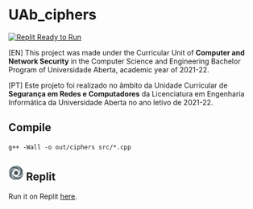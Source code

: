 # UAb_ciphers

[![Replit Ready to Run](https://img.shields.io/badge/Replit-Ready_to_Run-informational?logo=replit&labelColor=white)](https://replit.com/@DiogoAntao/UAbciphers)

[EN] This project was made under the Curricular Unit of **Computer and Network Security** in the Computer Science and Engineering Bachelor Program of Universidade Aberta, academic year of 2021-22.

[PT] Este projeto foi realizado no âmbito da Unidade Curricular de **Segurança em Redes e Computadores** da Licenciatura em Engenharia Informática da Universidade Aberta no ano letivo de 2021-22.

## Compile
	g++ -Wall -o out/ciphers src/*.cpp
	
## <a href="https://replit.com/"><img src="img/replit_logo.svg" alt="repli_logo" border="0" width="30" height="30"></a> Replit
Run it on Replit [here](https://replit.com/@DiogoAntao/UAbciphers).
